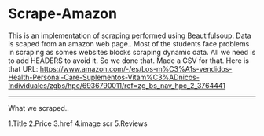 # Scrape-Amazon

This is an implementation of scraping performed using Beautifulsoup.
Data is scaped from an amazon web page..
Most of the students face problems in scraping as somes websites blocks scraping dynamic data. All we need is to add HEADERS to avoid it. 
So we done that. Made a CSV for that.
Here is that URL:
https://www.amazon.com/-/es/Los-m%C3%A1s-vendidos-Health-Personal-Care-Suplementos-Vitam%C3%ADnicos-Individuales/zgbs/hpc/6936790011/ref=zg_bs_nav_hpc_2_3764441
*****************************************
What we scraped..

1.Title
2.Price
3.href
4.image scr
5.Reviews

